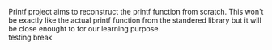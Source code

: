 Printf project aims to reconstruct the printf function from scratch. This won't be exactly like the actual printf function from the standered library but it will be close enought to for our learning purpose.<br>testing break
